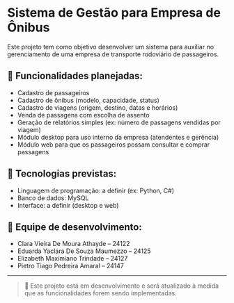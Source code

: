 
# Sistema de Gestão para Empresa de Ônibus

Este projeto tem como objetivo desenvolver um sistema para auxiliar no gerenciamento de uma empresa de transporte rodoviário de passageiros.

## 📌 Funcionalidades planejadas:

- Cadastro de passageiros
- Cadastro de ônibus (modelo, capacidade, status)
- Cadastro de viagens (origem, destino, datas e horários)
- Venda de passagens com escolha de assento
- Geração de relatórios simples (ex: número de passagens vendidas por viagem)
- Módulo desktop para uso interno da empresa (atendentes e gerência)
- Módulo web para que os passageiros possam consultar e comprar passagens

## 🔧 Tecnologias previstas:

- Linguagem de programação: a definir (ex: Python, C#)
- Banco de dados: MySQL
- Interface: a definir (desktop e web)

## 👥 Equipe de desenvolvimento:

- Clara Vieira De Moura Athayde – 24122  
- Eduarda Yaclara De Souza Maumezzo – 24125  
- Elizabeth Maximiano Trindade – 24127  
- Pietro Tiago Pedreira Amaral – 24147  

---

> 📌 Este projeto está em desenvolvimento e será atualizado à medida que as funcionalidades forem sendo implementadas.
